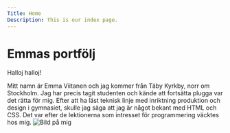 ```yaml
---
Title: Home
Description: This is our index page.
---
```


Emmas portfölj
==========================

Halloj halloj!

Mitt namn är Emma Viitanen och jag kommer från Täby Kyrkby, norr om Stockholm. Jag har precis tagit studenten och kände att fortsätta plugga var det rätta för mig. Efter att ha läst teknisk linje med inriktning produktion och design i gymnasiet, skulle jag säga att jag är något bekant med HTML och CSS. Det var efter de lektionerna som intresset för programmering väcktes hos mig.
<img src="image/me.jpg" alt="Bild på mig">